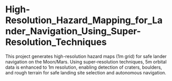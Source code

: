 # High-Resolution_Hazard_Mapping_for_Lander_Navigation_Using_Super-Resolution_Techniques
This project generates high-resolution hazard maps (1m grid) for safe lander navigation on the Moon/Mars. Using super-resolution techniques, 5m orbital data is enhanced to 1m resolution, enabling detection of craters, boulders, and rough terrain for safe landing site selection and autonomous navigation.
